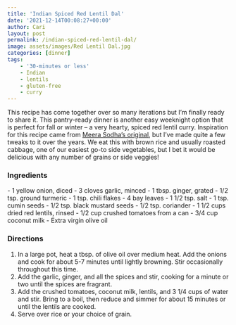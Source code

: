```yaml
---
title: 'Indian Spiced Red Lentil Dal'
date: '2021-12-14T00:08:27+00:00'
author: Cari
layout: post
permalink: /indian-spiced-red-lentil-dal/
image: assets/images/Red Lentil Dal.jpg
categories: [dinner]
tags:
    - '30-minutes or less'
    - Indian
    - lentils
    - gluten-free
    - curry
---
```


This recipe has come together over so many iterations but I’m finally ready to share it. This pantry-ready dinner is another easy weeknight option that is perfect for fall or winter – a very hearty, spiced red lentil curry. Inspiration for this recipe came from [Meera Sodha’s original](https://www.theguardian.com/food/2020/feb/29/meera-sodha-vegan-tarka-dal-recipe-maham-anjum#top), but I’ve made quite a few tweaks to it over the years. We eat this with brown rice and usually roasted cabbage, one of our easiest go-to side vegetables, but I bet it would be delicious with any number of grains or side veggies!

<h3> Ingredients </h3>
- 1 yellow onion, diced
- 3 cloves garlic, minced
- 1 tbsp. ginger, grated
- 1/2 tsp. ground turmeric
- 1 tsp. chili flakes
- 4 bay leaves
- 1 1/2 tsp. salt
- 1 tsp. cumin seeds
- 1/2 tsp. black mustard seeds
- 1/2 tsp. coriander
- 1 1/2 cups dried red lentils, rinsed
- 1/2 cup crushed tomatoes from a can
- 3/4 cup coconut milk
- Extra virgin olive oil

<h3> Directions </h3>

1. In a large pot, heat a tbsp. of olive oil over medium heat. Add the onions and cook for about 5-7 minutes until lightly browning. Stir occasionally throughout this time.
2. Add the garlic, ginger, and all the spices and stir, cooking for a minute or two until the spices are fragrant.
3. Add the crushed tomatoes, coconut milk, lentils, and 3 1/4 cups of water and stir. Bring to a boil, then reduce and simmer for about 15 minutes or until the lentils are cooked.
4. Serve over rice or your choice of grain.